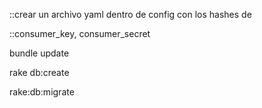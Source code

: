 ::crear un archivo yaml dentro de config con los hashes de 

::consumer_key, consumer_secret

bundle update

rake db:create

rake:db:migrate
